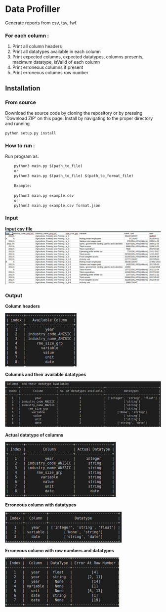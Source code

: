 # Data Profiller

Generate reports from csv, tsv, fwf.

### For each column :
1. Print all column headers
2. Print all datatypes available in each column
3. Print expected columns, expected datatypes, columns presents, maximum datatype, isValid of each column
4. Print erroneous columns if present
5. Print erroneous columns row number 



## Installation

### From source 

Download the source code by cloning the repository or by pressing 'Download ZIP' on this page. Install by navigating to the proper directory and running
~~~
python setup.py install
~~~


### How to run :


 Run program as:

~~~
    python3 main.py $(path_to_file) 
    or
    python3 main.py $(path_to_file) $(path_to_format_file)

    Example:

    python3 main.py example.csv
    or
    python3 main.py example.csv format.json

~~~


### Input

**Input csv file**
![](images/csv.jpg)

### Output

**Column headers**

![](images/column_headers.jpg)

**Columns and their available datatypes**

![](images/column_datatypes.jpg)

**Actual datatype of columns**

![](images/actual_datatypes.jpg)

**Erroneous column with datatypes**

![](images/err_column_datatypes.jpg)

**Erroneous column with row numbers and datatypes**

![](images/err_row_no.jpg)

